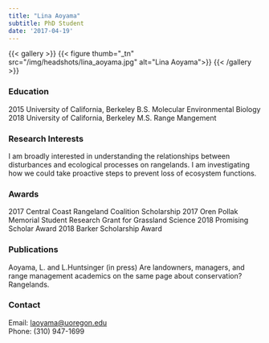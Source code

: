 ```yaml
---
title: "Lina Aoyama"
subtitle: PhD Student
date: '2017-04-19'
---
```



{{< gallery >}}
  {{< figure thumb="_tn" src="/img/headshots/lina_aoyama.jpg" alt="Lina Aoyama">}}
{{< /gallery >}} 

<!--more-->
### Education
2015 University of California, Berkeley B.S. Molecular Environmental Biology  
2018 University of California, Berkeley M.S. Range Mangement

### Research Interests
I am broadly interested in understanding the relationships between disturbances and ecological processes on rangelands. I am investigating how we could take proactive steps to prevent loss of ecosystem functions. 

### Awards
2017 Central Coast Rangeland Coalition Scholarship
2017 Oren Pollak Memorial Student Research Grant for Grassland Science
2018 Promising Scholar Award
2018 Barker Scholarship Award

### Publications
Aoyama, L. and L.Huntsinger (in press) Are landowners, managers, and range management academics on the same page about conservation? Rangelands.

### Contact
Email: laoyama@uoregon.edu  
Phone: (310) 947-1699
